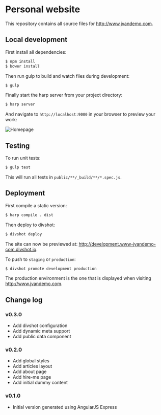 # Personal website

This repository contains all source files for http://www.jvandemo.com.

## Local development

First install all dependencies:

```sh
$ npm install
$ bower install
```

Then run gulp to build and watch files during development:

```sh
$ gulp
```

Finally start the harp server from your project directory:

```sh
$ harp server
```

And navigate to `http://localhost:9000` in your browser to preview your work:

![Homepage](http://i.imgur.com/dORKysf.png)


## Testing

To run unit tests:

```sh
$ gulp test
```

This will run all tests in `public/**/_build/**/*.spec.js`.

## Deployment

First compile a static version:

```sh
$ harp compile . dist
```

Then deploy to divshot:

```sh
$ divshot deploy
```

The site can now be previewed at: http://development.www-jvandemo-com.divshot.io.

To push to `staging` or `production`:

```sh
$ divshot promote development production
```

The production environment is the one that is displayed when visiting http://www.jvandemo.com.

## Change log

### v0.3.0

- Add divshot configuration
- Add dynamic meta support
- Add public data component

### v0.2.0

- Add global styles
- Add articles layout
- Add about page
- Add hire-me page
- Add initial dummy content

### v0.1.0

- Initial version generated using AngularJS Express
